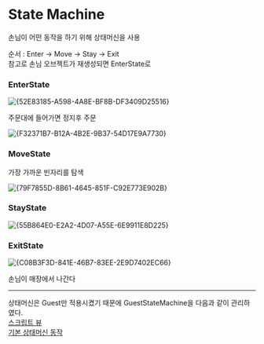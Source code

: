 <h1>State Machine</h1>

<p>손님이 어떤 동작을 하기 위해 상태머신을 사용</p>

<p>
    순서 : Enter -> Move -> Stay -> Exit<br>
    참고로 손님 오브젝트가 재생성되면 EnterState로
<p>

<h3>EnterState</h3>

![{52E83185-A598-4A8E-BF8B-DF3409D25516}](https://github.com/user-attachments/assets/c1389df3-6ca2-40c5-89ba-0d779626cc77)

주문대에 들어가면 정지후 주문<br>

![{F32371B7-B12A-4B2E-9B37-54D17E9A7730}](https://github.com/user-attachments/assets/1b450438-73ef-40c9-bf49-50e05fbf57ab)

<h3>MoveState</h3>

가장 가까운 빈자리를 탐색<br>

![{79F7855D-8B61-4645-851F-C92E773E902B}](https://github.com/user-attachments/assets/c7ede446-91b1-4916-9971-6ce7594d0912)

<h3>StayState</h3>

![{55B864E0-E2A2-4D07-A55E-6E9911E8D225}](https://github.com/user-attachments/assets/88f70105-799f-460e-8b75-aa0f3ffb1550)

<h3>ExitState</h3>

![{C08B3F3D-841E-46B7-83EE-2E9D7402EC66}](https://github.com/user-attachments/assets/bba16bc2-1006-478f-b65d-3b2cea802f00)

손님이 매장에서 나간다<br>

<hr/>

<p>
    상태머신은 Guest만 적용시켰기 때문에 GuestStateMachine을 다음과 같이 관리하였다.<br>
    <a href="https://github.com/RCO8/CafeGame/blob/main/Scripts/Guest/GuestStateMachine.cs">스크립트 뷰</a><br>
    <a href="https://github.com/RCO8/CafeGame/blob/main/Scripts/Guest/GuestState.cs">기본 상태머신 동작</a>
</p>
